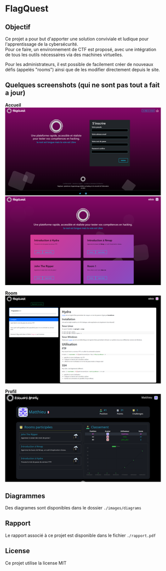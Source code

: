 # FlagQuest

## Objectif

Ce projet a pour but d'apporter une solution conviviale et ludique pour l'apprentissage de la cybersécurité.  
Pour ce faire, un environnement de CTF est proposé, avec une intégration de tous les outils nécessaires via des machines virtuelles.

Pour les administrateurs, il est possible de facilement créer de nouveaux défis (appelés "rooms") ainsi que de les modifier directement depuis le site.

## Quelques screenshots (qui ne sont pas tout a fait a jour)

**Accueil**
![Acceuil lorsque l'utilisateur n'est pas connecté](./images/acceuil_not_logged_in.png)  
![Acceuil lorsque l'utilisateur est connecté](./images/acceuil_logged_in.png)

**Room**
![La room Hydra](./images/room.png)

**Profil**
![Le profil d'un utilisateur](./images/profil.png)

## Diagrammes
Des diagrames sont disponibles dans le dossier `./images/diagrams`

## Rapport
Le rapport associé à ce projet est disponible dans le fichier `./rapport.pdf`  

## License
Ce projet utilise la license MIT
